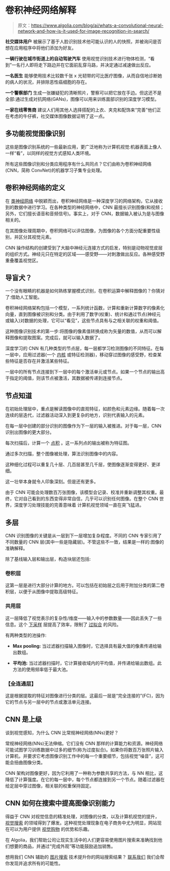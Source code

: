 # 卷积神经网络解释

> 原文：<https://www.algolia.com/blog/ai/whats-a-convolutional-neural-network-and-how-is-it-used-for-image-recognition-in-search/>

**社交媒体用户** 被展示了基于人脸识别技术他可能认识的人的快照，并被询问是否想在应用程序中将他们添加为好友。

**一辆行驶在城市街道上的自动驾驶汽车** 使用视觉识别技术进行物体检测，“看到”一名行人即将走下路边并在它面前乱穿马路，并决定通过减速做出反应。

**一名医生** 能够使用技术比较数千张 x 光韧带的可比医疗图像，从而自信地诊断她的病人的状况，并排除恶性癌细胞的存在。

**一个警察部门** 生成一张嫌疑犯的清晰照片，警察可以把它放在手边。但这还不是全部:通过生成对抗网络(GANs)，图像可以用来训练面部识别的深度学习模型。

**一家在线零售商** 建议人们用其他人选择搭配的上衣、夹克和配饰来“完善”他们正在考虑的牛仔裤，社交媒体图像数据证明了这一点。

## [](#versatile-visual-image-recognition)多功能视觉图像识别

这些是图像识别系统的一些最新应用，更广泛地称为计算机视觉:机器表面上像人一样“看”，以同样的视觉方式感知人类环境。

所有这些图像识别和分类应用程序有什么共同点？它们由称为卷积神经网络(CNN，简称 ConvNet)的机器学习子集专业处理。

## [](#definition-of-a-convolutional-neural-network)卷积神经网络的定义

在 [类神经网络](https://www.algolia.com/blog/preview/?id=17882) 中脱颖而出，卷积神经网络是一种深度学习的网络架构，它从接收到的数据中进行学习。在各种类型的神经网络中，CNN 最擅长识别图像(和视频；另外，它们擅长语音和音频信号)。事实上，对于 CNN，数据输入被认为是与图像相关的。

在其图像处理周期中，卷积网络可以评估图像，为图像的各个方面分配重要性级别，并区分其视觉元素。

CNN 操作结构的创建受到了大脑中神经元连接方式的启发，特别是动物视觉皮层的组织方式。神经元只在特定的区域——感受野——对刺激做出反应。各种感受野重叠覆盖视觉区。

## [](#seeing-eye-pcs)导盲犬？

一个没有眼睛的机器是如何熟练掌握模式识别，在卷积运算中解释图像的？你猜对了:借助人工智能。

卷积神经网络架构包括一个模型，一系列统计函数，计算和重新计算数字的像素化向量，直到图像被识别和分类。由于利用了数字(权重)、统计和通过节点(神经元或输入)对数据的处理，它可以“看见”，这些节点具有与之相关联的权重和阈值。

这种图像识别技术的第一步:将图像的像素值转换成称为矢量的数值，从而可以解释图像和提取图案。完成后，就可以输入数据了。

深度学习的 CNN 有几种类型的节点层，每一层都学习检测图像的不同特征。在每一层中，应用过滤器(一个 [内核](https://www.techtarget.com/searchdatacenter/definition/kernel) 或特征检测器)，移动穿过图像的感受野，检查某些特征是否存在并激活某些特征。

一层中的所有节点连接到下一层中的每个激活单元或节点。如果一个节点的输出高于指定的阈值，则该节点被激活，其数据被传递到连接节点。

## [](#the-nodes-know)节点知道

在初始处理层中，重点是解读图像中的直观特征，如颜色和元素边缘。随着每一次连续的层迭代，过滤器活动深入到更复杂的地方，识别代表输入的元素。

在每一层中创建的部分识别的图像作为下一层的输入被推进。对于每一层，CNN 识别出图像的更大部分。

每次扫描后，计算一个 [点积](https://www.techtarget.com/whatis/definition/dot-product-scalar-product) 。这一系列点的输出被称为特征图。

通过多次扫描，整个图像被处理，算法识别图像中的内容。

这种细化过程可以重复几十层、几百层甚至几千层，使图像逐渐变得更好、更详细。

这一壮举本身就令人印象深刻。但是还有更多。

由于 CNN 可能会处理数百万张图像，该模型会记录、校准并重新调整其权重。最终，它对自己看到的东西变得非常自信，几乎可以识别任何图像。在整个 CNN 世界，深度学习处理技能的完善意味着 计算机视觉领域一直在突飞猛进。

## [](#multiple-layers)多层

CNN 识别图像的关键是从一层到下一层增加复杂程度。不同的 CNN 专家引用了不同数量的 CNN 层(其中一些是隐藏层)。不管这些不一致，结果是一样的:图像的准确解释。

除了基线输入层和输出层，构造块层还包括:

### [](#the-convolutional-layer)卷积层

这第一层是进行大部分计算的地方。可以包括在初始层之后用于附加分类的第二卷积层，以便于从图像中提取高级特征。

### [](#the-pooling-layer)共用层

这一层降低了视觉表示的复杂性/维度——输入中的参数数量——因此丢失了一些信息。这个 [下采样](https://deeplearning.cs.cmu.edu/F20/document/slides/lec10.CNN.pdf) 层提高了效率，限制了 [过拟合](https://medium.com/mlearning-ai/underfitting-and-overfitting-in-deep-learning-687b1b7eb738#:~:text=In%20Short%3A%20Overfitting%20means%20that,performs%20poorly%20on%20both%20datasets.) 的风险。

有两种类型的池操作:

*   **Max pooling:** 当过滤器扫描输入图像时，它选择具有最大值的像素传递给输出数组。

*   **平均池:** 当过滤器扫描时，它计算接收域内的平均值，并传递给输出数组。此方法的使用频率低于最大池。

### [](#the-fully-connected-layer)【全连通层】

这是根据提取的特征对图像进行分类的层。这最后一层是“完全连接的”(FC)，因为它的节点与另一层中的节点或激活单元连接。

## [](#cnns-are-superior)CNN 是上级

谈到视觉感知，为什么 CNN 比常规神经网络(NNs)更好？

常规神经网络(NNs)无法伸缩。它们没有 CNN 那样的计算能力和资源。神经网络可能试图学习训练数据中过多的细节(称为过度拟合)。如果你将数百万张照片输入计算机，并要求它考虑图像识别工作中的每一个重要细节，包括视觉“噪音”，这可能会扭曲图像分类。

CNN 架构对图像更好，因为它利用了一种称为参数共享的方法，与 NN 相比，这降低了计算强度。在它的每一层中，每个节点都连接到另一个节点。随着过滤器在给定层中穿过图像，相关联的权重保持固定。

## [](#how-cnns-have-improved-image-recognition-in-search)CNN 如何在搜索中提高图像识别能力

得益于 CNN 对视觉信息的精准处理，对图像的分类，以及计算机视觉的提升， [视觉搜索](https://www.algolia.com/blog/product/picture-search-how-does-an-image-finder-search-engine-work/) 的领域得到了爆发。这种视觉处理现象在电子商务中尤为明显，网站现在可以为用户提供 [视觉购物](https://www.algolia.com/blog/ai/visual-shopping-visual-discovery-how-image-search-is-changing-online-shopping/) 的优势和乐趣。

在 Algolia，我们帮助公司让现实生活中的人们更容易使用图片搜索来准确找到他们想要的商品，并通过“完成外观”等功能鼓励追加销售。

想用我们 CNN 辅助的 [图片搜索](https://www.algolia.com/products/search-and-discovery/image-search/) 技术提升你的网站搜索结果？ [联系我们](https://www.algolia.com/contactus/) 我们会帮你发现并追求所有的可能性。